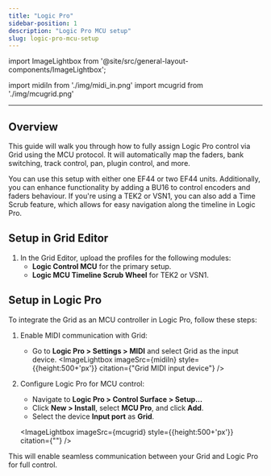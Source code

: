```yaml
---
title: "Logic Pro"
sidebar-position: 1
description: "Logic Pro MCU setup"
slug: logic-pro-mcu-setup
---
```


import ImageLightbox from '@site/src/general-layout-components/ImageLightbox';

import midiIn from './img/midi_in.png'
import mcugrid from './img/mcugrid.png'

---

## Overview

This guide will walk you through how to fully assign Logic Pro control via Grid using the MCU protocol. It will automatically map the faders, bank switching, track control, pan, plugin control, and more.

You can use this setup with either one EF44 or two EF44 units. Additionally, you can enhance functionality by adding a BU16 to control encoders and faders behaviour. If you're using a TEK2 or VSN1, you can also add a Time Scrub feature, which allows for easy navigation along the timeline in Logic Pro.

## Setup in Grid Editor

1. In the Grid Editor, upload the profiles for the following modules:
   - **Logic Control MCU** for the primary setup.
   - **Logic MCU Timeline Scrub Wheel** for TEK2 or VSN1.

## Setup in Logic Pro

To integrate the Grid as an MCU controller in Logic Pro, follow these steps:

1. Enable MIDI communication with Grid:

   - Go to **Logic Pro > Settings > MIDI** and select Grid as the input device.
     <ImageLightbox imageSrc={midiIn} style={{height:500+'px'}} citation={"Grid MIDI input device"} />

2. Configure Logic Pro for MCU control:

   - Navigate to **Logic Pro > Control Surface > Setup...**
   - Click **New > Install**, select **MCU Pro**, and click **Add**.
   - Select the device **Input port** as **Grid**.

   <ImageLightbox imageSrc={mcugrid} style={{height:500+'px'}} citation={""} />

This will enable seamless communication between your Grid and Logic Pro for full control.
